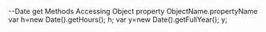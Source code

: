--Date get Methods Accessing Object property
ObjectName.propertyName
var h=new Date().getHours();
h;
var y=new Date().getFullYear();
y;
